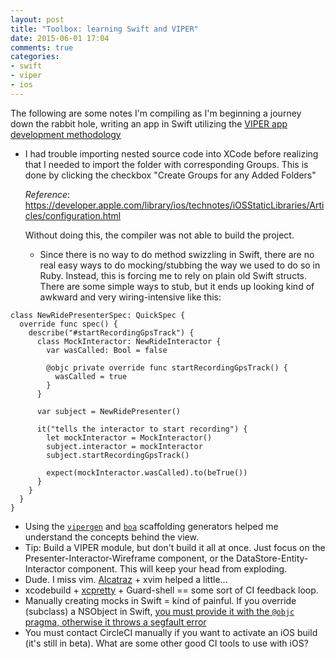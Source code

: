 ```yaml
---
layout: post
title: "Toolbox: learning Swift and VIPER"
date: 2015-06-01 17:04
comments: true
categories:
- swift
- viper
- ios
---
```


The following are some notes I'm compiling as I'm beginning a journey
down the rabbit hole, writing an app in Swift utilizing the [VIPER app development methodology](http://www.objc.io/issue-13/viper.html)

* I had trouble importing nested source code into XCode before realizing that I
needed to import the folder with corresponding Groups. This is done by
clicking the checkbox "Create Groups for any Added Folders"

  *Reference*: https://developer.apple.com/library/ios/technotes/iOSStaticLibraries/Articles/configuration.html

  Without doing this, the compiler was not able to build the project.

  * Since there is no way to do method swizzling in Swift, there are no real easy ways to do mocking/stubbing the way we used to do so in Ruby. Instead, this is forcing me to rely on plain old Swift structs. There are some simple ways to stub, but it ends up looking kind of awkward and very wiring-intensive like this:

```
class NewRidePresenterSpec: QuickSpec {
  override func spec() {
    describe("#startRecordingGpsTrack") {
      class MockInteractor: NewRideInteractor {
        var wasCalled: Bool = false

        @objc private override func startRecordingGpsTrack() {
          wasCalled = true
        }
      }

      var subject = NewRidePresenter()

      it("tells the interactor to start recording") {
        let mockInteractor = MockInteractor()
        subject.interactor = mockInteractor
        subject.startRecordingGpsTrack()

        expect(mockInteractor.wasCalled).to(beTrue())
      }
    }
  }
}
```

* Using the [`vipergen`](https://github.com/teambox/viper-module-generator) and [`boa`](https://github.com/team-supercharge/boa) scaffolding generators helped me understand the concepts behind the view.
* Tip: Build a VIPER module, but don't build it all at once. Just focus on the Presenter-Interactor-Wireframe component, or the DataStore-Entity-Interactor component. This will keep your head from exploding.
* Dude. I miss vim. [Alcatraz](http://alcatraz.io/) + xvim helped a little...
* xcodebuild + [xcpretty](https://github.com/supermarin/xcpretty) + Guard-shell == some sort of CI feedback loop.
* Manually creating mocks in Swift = kind of painful. If you override (subclass) a NSObject in Swift, [you must provide it with the `@objc` pragma, otherwise it throws a segfault error](http://stackoverflow.com/a/30530308/993929)
* You must contact CircleCI manually if you want to activate an iOS build (it's still in beta). What are some other good CI tools to use with iOS?

